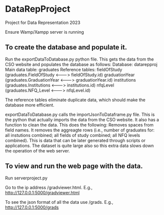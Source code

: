 # DataRepProject
Project for Data Representation 2023

Ensure Wamp/Xampp server is running

To create the database and populate it.
---------------------------------------
Run the exportDataToDatabase.py python file. This gets the data from the CSO website and populates the database as follows:
Database: datarepproj
Main data table:  graduates
Reference tables: fieldOfStudy (graduates.FieldOfStudy <---> fieldOfStudy.id)
                  graduationYear (graduates.GraduationYear <---> graduationYear.id)
                  institutions (graduates.Institutions <---> institutions.id)
                  nfqLevel (graduates.NFQ_Level <---> nfqLevel.id)

The reference tables eliminate duplicate data, which should make the database more efficient.

exportDataToDatabase.py calls the importJsonToDataframe.py file. This is the python that actually imports the data from the CSO website. It also has a function to clean the data. This does the following:
Removes spaces from field names.
It removes the aggreagte rows (i.e., number of graduates for: all instutions combined; all fields of study combined; all NFQ levels combined). This is data that can be later generated through scripts or applications. The dataset is quite large also so this extra data slows down the operation of the web server.


To view and run the web page with the data.
-------------------------------------------
Run serverproject.py

Go to the ip address /gradviewer.html. E.g., http://127.0.0.1:5000/gradviewer.html

To see the json format of all the data use /grads. E.g., http://127.0.0.1:5000/grads

